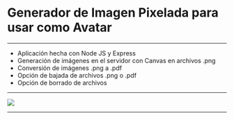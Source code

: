 # Generador de Imagen Pixelada para usar como Avatar
---
* Aplicación hecha con Node JS y Express
* Generación de imágenes en el servidor con Canvas en archivos .png
* Conversión de imágenes .png a .pdf
* Opción de bajada de archivos .png o .pdf
* Opción de borrado de archivos
---
<image src="./public/snapshot.png" >

---